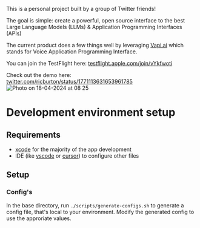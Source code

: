 This is a personal project built by a group of Twitter friends!

The goal is simple: create a powerful, open source interface to the best Large Language Models (LLMs) & Application Programming Interfaces (APIs)

The current product does a few things well by leveraging [Vapi.ai](https://vapi.ai) which stands for Voice Application Programming Interface.

You can join the TestFlight here: [testflight.apple.com/join/vYkfwoti](https://testflight.apple.com/join/vYkfwoti)

Check out the demo here: [twitter.com/ricburton/status/1771113631653961785](https://twitter.com/ricburton/status/1771113631653961785)
![Photo on 18-04-2024 at 08 25](https://github.com/ricburton/her/assets/438160/98e7b06a-df36-48e8-929f-d28c9f8f2bbb)

# Development environment setup

## Requirements

- [xcode](https://developer.apple.com/xcode/) for the majority of the app development
- IDE (ike [vscode](https://vscode.dev/) or [cursor](https://cursor.sh/)) to configure other files

## Setup

### Config's

In the base directory, run `./scripts/generate-configs.sh` to generate a config file, that's local to your environment. Modify the generated config to use the approriate values.
